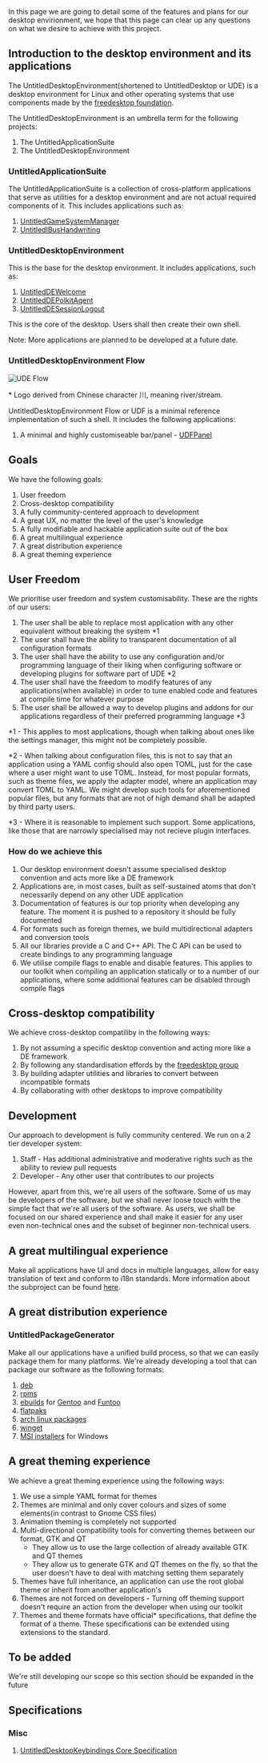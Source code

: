 In this page we are going to detail some of the features and plans for our desktop envirionment, 
we hope that this page can clear up any questions on what we desire to achieve with this project.

## Introduction to the desktop environment and its applications
The UntitledDesktopEnvironment(shortened to UntitledDesktop or UDE) is a desktop environment for Linux and other operating
systems that use components made by the [freedesktop foundation](https://freedesktop.org).

The UntitledDesktopEnvironment is an umbrella term for the following projects:

1. The UntitledApplicationSuite
1. The UntitledDesktopEnvironment

### UntitledApplicationSuite
The UntitledApplicationSuite is a collection of cross-platform applications that serve as utilities for a desktop environment
and are not actual required components of it. This includes applications such as:

1. [UntitledGameSystemManager](https://github.com/MadLadSquad/UntitledGameSystemManager)
1. [UntitledIBusHandwriting](https://github.com/MadLadSquad/UntitledIBusHandwriting)

### UntitledDesktopEnvironment
This is the base for the desktop environment. It includes applications, such as:

1. [UntitledDEWelcome](https://github.com/MadLadSquad/UntitledDEWelcome)
1. [UntitledDEPolkitAgent](https://github.com/MadLadSquad/UntitledDEPolkitAgent)
1. [UntitledDESessionLogout](https://github.com/MadLadSquad/UntitledDESessionLogout)

This is the core of the desktop. Users shall then create their own shell.

Note: More applications are planned to be developed at a future date.

### UntitledDesktopEnvironment Flow
![UDE Flow](https://github.com/MadLadSquad/MadLadSquadSite/assets/40400590/2ac900cd-e261-46cc-a426-692d38c87a6f)

\* Logo derived from Chinese character 川, meaning river/stream.

UntitledDesktopEnvironment Flow or UDF is a minimal reference implementation of such a shell. 
It includes the following applications:

1. A minimal and highly customiseable bar/panel - [UDFPanel](https://github.com/MadLadSquad/UDFPanel)

## Goals
We have the following goals:

1. User freedom
1. Cross-desktop compatibility
1. A fully community-centered approach to development
1. A great UX, no matter the level of the user's knowledge
1. A fully modifiable and hackable application suite out of the box
1. A great multilingual experience
1. A great distribution experience
1. A great theming experience

## User Freedom
We prioritise user freedom and system customisability. These are the rights of our users:

1. The user shall be able to replace most application with any other equivalent without breaking the system \*1
1. The user shall have the ability to transparent documentation of all configuration formats
1. The user shall have the ability to use any configuration and/or programming language of their liking when
configuring software or developing plugins for software part of UDE \*2
1. The user shall have the freedom to modify features of any applications(when available) in order to tune enabled
code and features at compile time for whatever purpose
1. The user shall be allowed a way to develop plugins and addons for our applications regardless of their preferred
programming language \*3

\*1 - This applies to most applications, though when talking about ones like the settings manager, this might not be
completely possible.

\*2 - When talking about configuration files, this is not to say that an application using a YAML config should also
open TOML, just for the case where a user might want to use TOML. Instead, for most popular formats, such as theme files,
we apply the adapter model, where an application may convert TOML to YAML. We might develop such tools for aforementioned
popular files, but any formats that are not of high demand shall be adapted by third party users.

\*3 - Where it is reasonable to implement such support. Some applications, like those that are narrowly specialised
may not recieve plugin interfaces.

### How do we achieve this

1. Our desktop environment doesn't assume specialised desktop convention and acts more like a DE framework
1. Applications are, in most cases, built as self-sustained atoms that don't necessarily depend on any other UDE application
1. Documentation of features is our top priority when developing any feature. The moment it is pushed to a repository it
should be fully documented
1. For formats such as foreign themes, we build multidirectional adapters and conversion tools
1. All our libraries provide a C and C++ API. The C API can be used to create bindings to any programming language
1. We utilise compile flags to enable and disable features. This applies to our toolkit when compiling an application
statically or to a number of our applications, where some additional features can be disabled through compile flags

## Cross-desktop compatibility
We achieve cross-desktop compatiliby in the following ways:

1. By not assuming a specific desktop convention and acting more like a DE framework
1. By following any standardisation effords by the [freedesktop group](https://freedesktop.org)
1. By building adapter utilities and libraries to convert between incompatible formats
1. By collaborating with other desktops to improve compatibility

## Development
Our approach to development is fully community centered. We run on a 2 tier developer system:

1. Staff - Has additional administrative and moderative rights such as the ability to review pull requests
1. Developer - Any other user that contributes to our projects

However, apart from this, we're all users of the software. Some of us may be developers of the software, but we shall never
loose touch with the simple fact that we're all users of the software. As users, we shall be focused on our shared experience
and shall make it easier for any user even non-technical ones and the subset of beginner non-technical users.

## A great multilingual experience
Make all applications have UI and docs in multiple languages, allow for easy translation of text and conform to i18n standards. 
More information about the subproject can be found [here](https://madladsquad.com/untitled-desktop/subprojects/i18n).

## A great distribution experience
### UntitledPackageGenerator
Make all our applications have a unified build process, so that we can easily package them for many platforms. We're already 
developing a tool that can package our software as the following formats:

1. [deb](https://www.debian.org/distrib/packages)
1. [rpms](https://rpm.org/)
1. [ebuilds](https://wiki.gentoo.org/wiki/Ebuild) for [Gentoo](https://gentoo.org) and [Funtoo](https://funtoo.org)
1. [flatpaks](https://flatpak.org/)
1. [arch linux packages](https://wiki.archlinux.org/title/pacman)
1. [winget](https://github.com/microsoft/winget-cli)
1. [MSI installers](https://en.wikipedia.org/wiki/Windows_Installer) for Windows

## A great theming experience
We achieve a great theming experience using the following ways:

1. We use a simple YAML format for themes
1. Themes are minimal and only cover colours and sizes of some elements(in contrast to Gnome CSS files)
1. Animation theming is completely not supported
1. Multi-directional compatibility tools for converting themes between our format, GTK and QT
    - They allow us to use the large collection of already available GTK and QT themes
    - They allow us to generate GTK and QT themes on the fly, so that the user doesn't have to deal with matching setting them 
      separately
1. Themes have full inheritance, an application can use the root global theme or inherit from another application's
1. Themes are not forced on developers - Turning off theming support doesn't require an action from the developer when using
our toolkit
1. Themes and theme formats have official\* specifications, that define the format of a theme. These specifications can be
extended using extensions to the standard.

<!--
\* Official to the UDE theme formats. To clarify, it means that, since these theme specifications are based on the theming
interfaces of a number of GUI libraries which we aren't the developers of, they only exist to standardise the naming of fields
in such theme files. We do not standardise the theme interface, as we're not the developers of these libraries. Theme
standards are also updated when the uderlying library changes their theme interface.

You can find more about the UntitledDesktop colour theme specification here:

1. [UntitledDesktopThemes Core specification](https://madladsquad.com/untitled-desktop/theming/core-spec)
1. [UntitledDesktopThemes Official Extension: ImPlot](https://madladsquad.com/untitled-desktop/theming/ext-implot)
1. [UntitledDesktopThemes Official Extension: ImGuizmo](https://madladsquad.com/untitled-desktop/theming/ext-imguizmo)
1. [UntitldeDesktopThemes Official Extension: Knobs](https://madladsquad.com/untitled-desktop/theming/ext-knobs)
1. [UntitledDesktopThemes Official Extension: Spinners](https://madladsquad.com/untitled-desktop/theming/ext-spinners)
1. UntitledDesktopThemes Official Extension: Console(For UntitledLog's imgui widget and projects like ImTerm)

Additional theme specifications we comply with:

1. [Freedesktop Audio Theme specification](https://www.freedesktop.org/wiki/Specifications/sound-theme-spec/)
1. [Freedesktop Icon Theme specification](https://www.freedesktop.org/wiki/Specifications/icon-theme-spec/)
1. [Freedesktop Cursor Theme specification](https://www.freedesktop.org/wiki/Specifications/cursor-spec/)
1. [Freedesktop Thumbnail Management specification](https://www.freedesktop.org/wiki/Specifications/thumbnails/)
1. [Freedesktop Shared Default Keyboard Shortcuts specification](https://www.freedesktop.org/wiki/Specifications/default-keys-spec/)
-->

## To be added
We're still developing our scope so this section should be expanded in the future

## Specifications
### Misc
1. [UntitledDesktopKeybindings Core Specification](https://madladsquad.com/untitled-desktop/misc/keybinding-spec-core)


